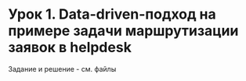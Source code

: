 # Урок 1. Data-driven-подход на примере задачи маршрутизации заявок в helpdesk

Задание и решение - см. файлы
